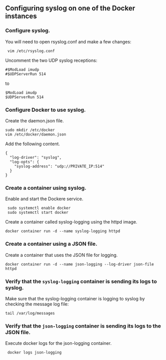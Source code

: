 
## Configuring syslog on one of the Docker instances

### Configure syslog.

You will need to open rsyslog.conf and make a few changes:

~~~~
 vim /etc/rsyslog.conf
~~~~

Uncomment the two UDP syslog receptions:

~~~~
#$ModLoad imudp
#$UDPServerRun 514
~~~~

to

~~~~
$ModLoad imudp
$UDPServerRun 514
~~~~


### Configure Docker to use syslog.

Create the daemon.json file.

~~~~
sudo mkdir /etc/docker
vim /etc/docker/daemon.json
~~~~

Add the following content.

~~~~
{
  "log-driver": "syslog",
  "log-opts": {
    "syslog-address": "udp://PRIVATE_IP:514"
  }
}
~~~~

### Create a container using syslog.

Enable and start the Dockere service.

~~~~
 sudo systemctl enable docker
 sudo systemctl start docker
~~~~

Create a container called syslog-logging using the httpd image.

~~~~
docker container run -d --name syslog-logging httpd
~~~~

### Create a container using a JSON file.

Create a container that uses the JSON file for logging.

~~~~
docker container run -d --name json-logging --log-driver json-file httpd
~~~~

### Verify that the `syslog-logging` container is sending its logs to syslog.

Make sure that the syslog-logging container is logging to syslog by checking the message log file:

~~~~
tail /var/log/messages
~~~~

### Verify that the `json-logging` container is sending its logs to the JSON file.

Execute docker logs for the json-logging container.

~~~~
 docker logs json-logging
~~~~
